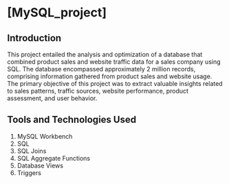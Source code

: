 # [MySQL_project]

## Introduction 
This project entailed the analysis and optimization of a database that combined product sales and website traffic data for a sales company using SQL. The database encompassed approximately 2 million records, comprising information gathered from product sales and website usage. The primary objective of this project was to extract valuable insights related to sales patterns, traffic sources, website performance, product assessment, and user behavior.

## Tools and Technologies Used
1) MySQL Workbench
2) SQL
3) SQL Joins
4) SQL Aggregate Functions
5) Database Views
6) Triggers

